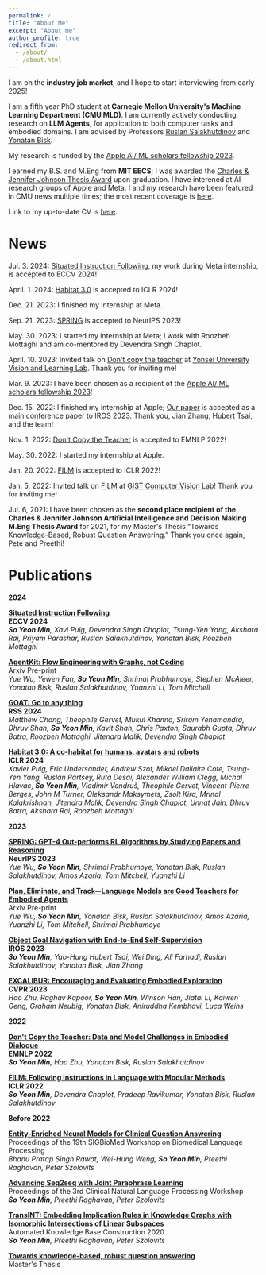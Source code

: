 ```yaml
---
permalink: /
title: "About Me"
excerpt: "About me"
author_profile: true
redirect_from: 
  - /about/
  - /about.html
---
```


I am on the **industry job market**, and I hope to start interviewing from early 2025! 

I am a fifth year PhD student at **Carnegie Mellon University's Machine Learning Department (CMU MLD)**. I am currently actively conducting research on **LLM Agents**, for application to both computer tasks and embodied domains. I am advised by Professors [Ruslan Salakhutdinov](https://www.cs.cmu.edu/~rsalakhu/) and [Yonatan Bisk](https://yonatanbisk.com/index.html). 

My research is funded by the [Apple AI/ ML scholars fellowship 2023](https://machinelearning.apple.com/updates/apple-scholars-aiml-2023).

I earned my B.S. and M.Eng from **MIT EECS**; I was awarded the [Charles & Jennifer Johnson Thesis Award](https://www.eecs.mit.edu/2021-eecs-awards/) upon graduation. I have interened at AI research groups of Apple and Meta. I and my research have been featured in CMU news multiple times; the most recent coverage is [here](https://www.cs.cmu.edu/news/2024/robots-ambiguous-instructions).

Link to my up-to-date CV is [here](https://drive.google.com/file/d/1m4vkZR9VsmmIORtdT9D9gv1odX5NnphX/view?usp=sharing).


News
======
Jul. 3. 2024: [Situated Instruction Following](https://soyeonm.github.io/SIF_webpage/), my work during Meta internship, is accepted to ECCV 2024!

April. 1. 2024: [Habitat 3.0](https://arxiv.org/pdf/2310.13724.pdf) is accepted to ICLR 2024!

Dec. 21. 2023: I finished my internship at Meta. 

Sep. 21. 2023: [SPRING](https://arxiv.org/pdf/2305.15486.pdf) is accepted to NeurIPS 2023!

May. 30. 2023: I started my internship at Meta; I work with Roozbeh Mottaghi and am co-mentored by Devendra Singh Chaplot. 

April. 10. 2023: Invited talk on [Don't copy the teacher](https://arxiv.org/abs/2210.04443) at [Yonsei University Vision and Learning Lab](https://yonseivnl.github.io/). Thank you for inviting me!

Mar. 9. 2023: I have been chosen as a recipient of the [Apple AI/ ML scholars fellowship 2023](https://machinelearning.apple.com/updates/apple-scholars-aiml-2023)!

Dec. 15. 2022: I finished my internship at Apple; [Our paper](https://arxiv.org/abs/2212.05923) is accepted as a main conference paper to IROS 2023. Thank you, Jian Zhang, Hubert Tsai, and the team!

Nov. 1. 2022: [Don't Copy the Teacher](https://arxiv.org/abs/2210.04443) is accepted to EMNLP 2022!

May. 30. 2022: I started my internship at Apple.

Jan. 20. 2022: [FILM](https://soyeonm.github.io/FILM_webpage/) is accepted to ICLR 2022!

Jan. 5. 2022: Invited talk on [FILM](https://soyeonm.github.io/FILM_webpage/) at [GIST Computer Vision Lab](https://gistvision.github.io/)! Thank you for inviting me!

Jul. 6, 2021: I have been chosen as the **second place recipient of the  Charles & Jennifer Johnson Artificial Intelligence and Decision Making M.Eng Thesis Award** for 2021, for my Master's Thesis “Towards Knowledge-Based, Robust Question Answering.” Thank you once again, Pete and Preethi!

Publications
======
**2024**

[**Situated Instruction Following**](https://soyeonm.github.io/SIF_webpage/)\
**ECCV 2024**\
_**So Yeon Min**, Xavi Puig, Devendra Singh Chaplot, Tsung-Yen Yang, Akshara Rai, Priyam Parashar, Ruslan Salakhutdinov, Yonatan Bisk, Roozbeh Mottaghi_

[**AgentKit: Flow Engineering with Graphs, not Coding**](https://arxiv.org/abs/2404.11483)\
Arxiv Pre-print\
_Yue Wu, Yewen Fan, **So Yeon Min**, Shrimai Prabhumoye, Stephen McAleer, Yonatan Bisk, Ruslan Salakhutdinov, Yuanzhi Li, Tom Mitchell_

[**GOAT: Go to any thing**](https://arxiv.org/pdf/2311.06430.pdf)\
**RSS 2024**\
_Matthew Chang, Theophile Gervet, Mukul Khanna, Sriram Yenamandra, Dhruv Shah, **So Yeon Min**, Kavit Shah, Chris Paxton, Saurabh Gupta, Dhruv Batra, Roozbeh Mottaghi, Jitendra Malik, Devendra Singh Chaplot_

[**Habitat 3.0: A co-habitat for humans, avatars and robots**](https://arxiv.org/pdf/2310.13724.pdf)\
**ICLR 2024**\
_Xavier Puig, Eric Undersander, Andrew Szot, Mikael Dallaire Cote, Tsung-Yen Yang, Ruslan Partsey, Ruta Desai, Alexander William Clegg, Michal Hlavac, **So Yeon Min**, Vladimír Vondruš, Theophile Gervet, Vincent-Pierre Berges, John M Turner, Oleksandr Maksymets, Zsolt Kira, Mrinal Kalakrishnan, Jitendra Malik, Devendra Singh Chaplot, Unnat Jain, Dhruv Batra, Akshara Rai, Roozbeh Mottaghi_

**2023**

[**SPRING: GPT-4 Out-performs RL Algorithms by Studying Papers and Reasoning**](https://arxiv.org/pdf/2305.15486.pdf)\
**NeurIPS 2023**\
_Yue Wu, **So Yeon Min**, Shrimai Prabhumoye, Yonatan Bisk, Ruslan Salakhutdinov, Amos Azaria, Tom Mitchell, Yuanzhi Li_

[**Plan, Eliminate, and Track--Language Models are Good Teachers for Embodied Agents**](https://arxiv.org/pdf/2305.02412.pdf)\
Arxiv Pre-print\
_Yue Wu, **So Yeon Min**, Yonatan Bisk, Ruslan Salakhutdinov, Amos Azaria, Yuanzhi Li, Tom Mitchell, Shrimai Prabhumoye_

[**Object Goal Navigation with End-to-End Self-Supervision**](https://arxiv.org/abs/2212.05923)\
**IROS 2023**\
_**So Yeon Min**, Yao-Hung Hubert Tsai, Wei Ding, Ali Farhadi, Ruslan Salakhutdinov, Yonatan Bisk, Jian Zhang_

[**EXCALIBUR: Encouraging and Evaluating Embodied Exploration**](https://openaccess.thecvf.com/content/CVPR2023/papers/Zhu_EXCALIBUR_Encouraging_and_Evaluating_Embodied_Exploration_CVPR_2023_paper.pdf)\
**CVPR 2023**\
_Hao Zhu, Raghav Kapoor, **So Yeon Min**, Winson Han, Jiatai Li, Kaiwen Geng, Graham Neubig, Yonatan Bisk, Aniruddha Kembhavi, Luca Weihs_

**2022**

[**Don't Copy the Teacher: Data and Model Challenges in Embodied Dialogue**](https://arxiv.org/abs/2210.04443)\
**EMNLP 2022** \
_**So Yeon Min**, Hao Zhu, Yonatan Bisk, Ruslan Salakhutdinov_

[**FILM: Following Instructions in Language with Modular Methods**](https://soyeonm.github.io/FILM_webpage/)\
**ICLR 2022** \
_**So Yeon Min**, Devendra Chaplot, Pradeep Ravikumar, Yonatan Bisk, Ruslan Salakhutdinov_


**Before 2022**

[**Entity-Enriched Neural Models for Clinical Question Answering**](https://www.aclweb.org/anthology/2020.bionlp-1.12/)\
Proceedings of the 19th SIGBioMed Workshop on Biomedical Language Processing\
_Bhanu Pratap Singh Rawat, Wei-Hung Weng, **So Yeon Min**, Preethi Raghavan, Peter Szolovits_

[**Advancing Seq2seq with Joint Paraphrase Learning**](https://www.aclweb.org/anthology/2020.clinicalnlp-1.30/)\
Proceedings of the 3rd Clinical Natural Language Processing Workshop\
_**So Yeon Min**, Preethi Raghavan, Peter Szolovits_

[**TransINT: Embedding Implication Rules in Knowledge Graphs with Isomorphic Intersections of Linear Subspaces**](https://www.akbc.ws/2020/virtual/poster_87.html)\
Automated Knowledge Base Construction 2020\
_**So Yeon Min**, Preethi Raghavan, Peter Szolovits_

[**Towards knowledge-based, robust question answering**](https://dspace.mit.edu/bitstream/handle/1721.1/127462/1192966860-MIT.pdf?sequence=1&isAllowed=y)\
Master's Thesis

